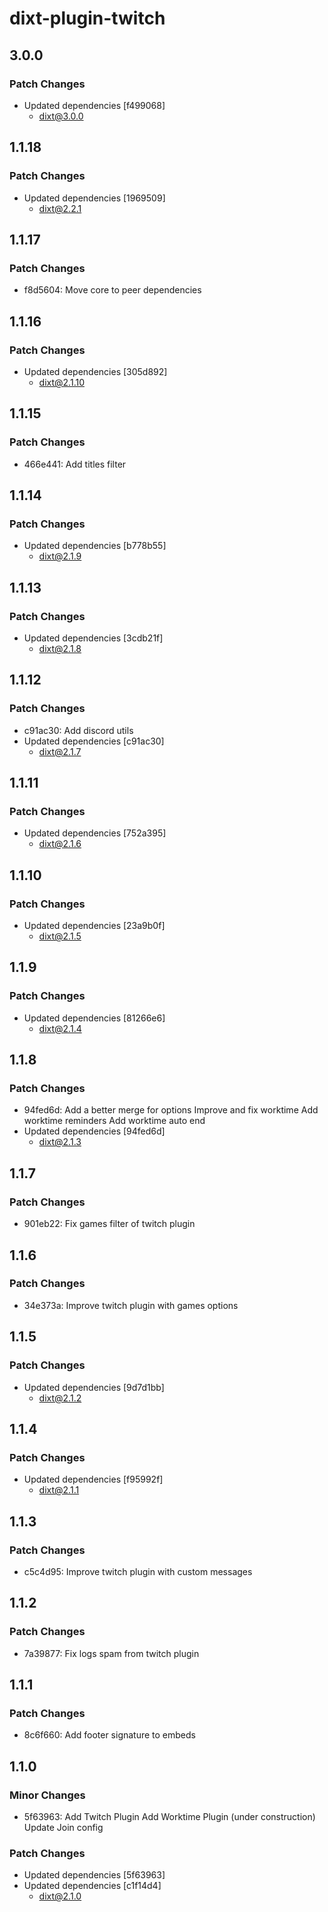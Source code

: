 # dixt-plugin-twitch

## 3.0.0

### Patch Changes

- Updated dependencies [f499068]
  - dixt@3.0.0

## 1.1.18

### Patch Changes

- Updated dependencies [1969509]
  - dixt@2.2.1

## 1.1.17

### Patch Changes

- f8d5604: Move core to peer dependencies

## 1.1.16

### Patch Changes

- Updated dependencies [305d892]
  - dixt@2.1.10

## 1.1.15

### Patch Changes

- 466e441: Add titles filter

## 1.1.14

### Patch Changes

- Updated dependencies [b778b55]
  - dixt@2.1.9

## 1.1.13

### Patch Changes

- Updated dependencies [3cdb21f]
  - dixt@2.1.8

## 1.1.12

### Patch Changes

- c91ac30: Add discord utils
- Updated dependencies [c91ac30]
  - dixt@2.1.7

## 1.1.11

### Patch Changes

- Updated dependencies [752a395]
  - dixt@2.1.6

## 1.1.10

### Patch Changes

- Updated dependencies [23a9b0f]
  - dixt@2.1.5

## 1.1.9

### Patch Changes

- Updated dependencies [81266e6]
  - dixt@2.1.4

## 1.1.8

### Patch Changes

- 94fed6d: Add a better merge for options
  Improve and fix worktime
  Add worktime reminders
  Add worktime auto end
- Updated dependencies [94fed6d]
  - dixt@2.1.3

## 1.1.7

### Patch Changes

- 901eb22: Fix games filter of twitch plugin

## 1.1.6

### Patch Changes

- 34e373a: Improve twitch plugin with games options

## 1.1.5

### Patch Changes

- Updated dependencies [9d7d1bb]
  - dixt@2.1.2

## 1.1.4

### Patch Changes

- Updated dependencies [f95992f]
  - dixt@2.1.1

## 1.1.3

### Patch Changes

- c5c4d95: Improve twitch plugin with custom messages

## 1.1.2

### Patch Changes

- 7a39877: Fix logs spam from twitch plugin

## 1.1.1

### Patch Changes

- 8c6f660: Add footer signature to embeds

## 1.1.0

### Minor Changes

- 5f63963: Add Twitch Plugin
  Add Worktime Plugin (under construction)
  Update Join config

### Patch Changes

- Updated dependencies [5f63963]
- Updated dependencies [c1f14d4]
  - dixt@2.1.0
